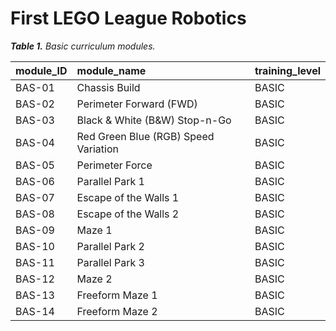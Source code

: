 # First LEGO League Robotics

<tabcaption>

<i>**Table 1.** Basic curriculum modules.</i>

</tabcaption>

| module_ID   | module_name                          | training_level |
|:------------|:-------------------------------------|:---------------|
| BAS-01      | Chassis Build                        | BASIC          |
| BAS-02      | Perimeter Forward (FWD)              | BASIC          |
| BAS-03      | Black & White (B&W) Stop-n-Go        | BASIC          |
| BAS-04      | Red Green Blue (RGB) Speed Variation | BASIC          |
| BAS-05      | Perimeter Force                      | BASIC          |
| BAS-06      | Parallel Park 1                      | BASIC          |
| BAS-07      | Escape of the Walls 1                | BASIC          |
| BAS-08      | Escape of the Walls 2                | BASIC          |
| BAS-09      | Maze 1                               | BASIC          |
| BAS-10      | Parallel Park 2                      | BASIC          |
| BAS-11      | Parallel Park 3                      | BASIC          |
| BAS-12      | Maze 2                               | BASIC          |
| BAS-13      | Freeform Maze 1                      | BASIC          |
| BAS-14      | Freeform Maze 2                      | BASIC          |
